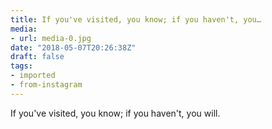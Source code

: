 ```yaml
---
title: If you've visited, you know; if you haven't, you…
media:
- url: media-0.jpg
date: "2018-05-07T20:26:38Z"
draft: false
tags:
- imported
- from-instagram
---
```

If you've visited, you know; if you haven't, you will.
